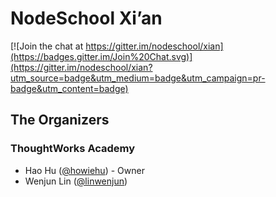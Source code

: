 # NodeSchool Xi’an

[![Join the chat at https://gitter.im/nodeschool/xian](https://badges.gitter.im/Join%20Chat.svg)](https://gitter.im/nodeschool/xian?utm_source=badge&utm_medium=badge&utm_campaign=pr-badge&utm_content=badge)

## The Organizers

### ThoughtWorks Academy

- Hao Hu ([@howiehu](https://github.com/howiehu)) - Owner
- Wenjun Lin ([@linwenjun](https://github.com/linwenjun))
